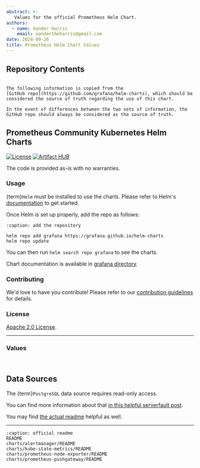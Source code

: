 ```yaml
---
abstract: >-
   Values for the official Prometheus Helm Chart.
authors:
  - name: Xander Harris
    email: xandertheharris@gmail.com
date: 2024-09-26
title: Prometheus Helm Chart Values
---
```


## Repository Contents

```{contents}
```

```{admonition} This is a copy
The following information is copied from the
[GitHub repo](https://github.com/grafana/helm-charts), which should be
considered the source of truth regarding the use of this chart.

In the event of differences between the two sets of information, the
GitHub repo should always be considered as the source of truth.
```

## Prometheus Community Kubernetes Helm Charts

[![License](https://img.shields.io/badge/License-Apache%202.0-blue.svg)](https://opensource.org/licenses/Apache-2.0)
[![Artifact HUB](https://img.shields.io/endpoint?url=https://artifacthub.io/badge/repository/grafana)](https://artifacthub.io/packages/search?repo=grafana)

The code is provided as-is with no warranties.

### Usage

{term}`Helm` must be installed to use the charts.
Please refer to Helm's [documentation](https://helm.sh/docs/) to get started.

Once Helm is set up properly, add the repo as follows:

```{code-block} shell
:caption: add the repository

helm repo add grafana https://grafana.github.io/helm-charts
helm repo update
```

You can then run `helm search repo grafana` to see the charts.

Chart documentation is available in
[grafana directory](https://github.com/grafana/helm-charts/blob/main/charts/grafana/README.md).

### Contributing

We'd love to have you contribute! Please refer to our
[contribution guidelines](https://github.com/grafana/helm-charts/blob/main/CONTRIBUTING.md)
for details.

### License

[Apache 2.0 License](https://github.com/grafana/helm-charts/blob/main/LICENSE).

---

### Values

```{autoyaml} charts/grafana/values.yaml
```

```{sectionauthor} Xander Harris <xandertheharris@gmail.com>
```

## Data Sources

The {term}`PostgreSQL` data source requires read-only access.

You can find more information about that
[in this helpful serverfault post](https://serverfault.com/questions/60508/grant-select-to-all-tables-in-postgresql).

You may find [the actual readme](https://github.com/grafana/helm-charts/blob/main/charts/grafana/README.md)
helpful as well.

---

```{toctree}
:caption: official readme
README
charts/alertmanager/README
charts/kube-state-metrics/README
charts/prometheus-node-exporter/README
charts/prometheus-pushgateway/README
```
